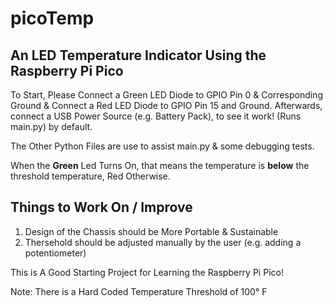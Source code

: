 # picoTemp
## An LED Temperature Indicator Using the Raspberry Pi Pico
To Start, Please Connect a Green LED Diode to GPIO Pin 0 & Corresponding Ground & Connect a Red LED Diode to GPIO Pin 15 and Ground. Afterwards, connect a USB Power Source (e.g. Battery Pack), to see it work! (Runs main.py) by default.

The Other Python Files are use to assist main.py & some debugging tests.

When the **Green** Led Turns On, that means the temperature is **below** the threshold temperature, Red Otherwise.
## Things to Work On / Improve
1. Design of the Chassis should be More Portable & Sustainable
2. Thersehold should be adjusted manually by the user (e.g. adding a potentiometer)

This is A Good Starting Project for Learning the Raspberry Pi Pico!

Note: There is a Hard Coded Temperature Threshold of 100° F
 
